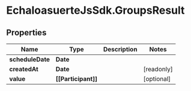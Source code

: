 # EchaloasuerteJsSdk.GroupsResult

## Properties

Name | Type | Description | Notes
------------ | ------------- | ------------- | -------------
**scheduleDate** | **Date** |  | 
**createdAt** | **Date** |  | [readonly] 
**value** | **[[Participant]]** |  | [optional] 


